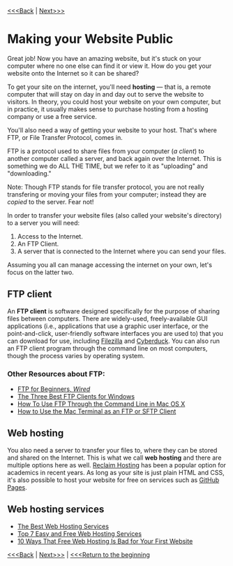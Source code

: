 [<<<Back](summary.md) | [Next>>>](resource.md)

# Making your Website Public

Great job! Now you have an amazing website, but it's stuck on your computer where no one else can find it or view it. How do you get your website onto the Internet so it can be shared?

To get your site on the internet, you'll need **hosting** — that is, a remote computer that will stay on day in and day out to serve the website to visitors. In theory, you could host your website on your own computer, but in practice, it usually makes sense to purchase hosting from a hosting company or use a free service.

You'll also need a way of getting your website to your host. That's where FTP, or File Transfer Protocol, comes in.

FTP is a protocol used to share files from your computer (*a client*) to another computer called a server, and back again over the Internet. This is something we do ALL THE TIME, but we refer to it as "uploading" and "downloading."

Note: Though FTP stands for file transfer protocol, you are not really transfering or moving your files from your computer; instead they are *copied* to the server. Fear not!

In order to transfer your website files (also called your website's directory) to a server you will need:

1. Access to the Internet.
2. An FTP Client.
3. A server that is connected to the Internet where you can send your files.

Assuming you all can manage accessing the internet on your own, let's focus on the latter two.

## FTP client

An **FTP client** is software designed specifically for the purpose of sharing files between computers. There are widely-used, freely-available GUI applications (i.e., applications that use a graphic user interface, or the point-and-click, user-friendly software interfaces you are used to) that you can download for use, including [Filezilla](https://filezilla-project.org/) and [Cyberduck](https://cyberduck.io/?l=en). You can also run an FTP client program through the command line on most computers, though the process varies by operating system.

### Other Resources about FTP:

- [FTP for Beginners, *Wired*](https://www.wired.com/2010/02/ftp_for_beginners/)  
- [The Three Best FTP Clients for Windows](https://www.makeuseof.com/tag/free-ftp-clients-windows/)  
- [How To Use FTP Through the Command Line in Mac OS X](http://www.techradar.com/how-to/software/operating-systems/how-to-use-ftp-through-the-command-line-in-mac-os-x-1305664)  
- [How to Use the Mac Terminal as an FTP or SFTP Client](https://beebom.com/how-to-use-mac-terminal-ftp-sftp-client/)  

## Web hosting

You also need a server to transfer your files to, where they can be stored and shared on the Internet. This is what we call **web hosting** and there are multiple options here as well. [Reclaim Hosting](https://reclaimhosting.com/) has been a popular option for academics in recent years. As long as your site is just plain HTML and CSS, it's also possible to host your website for free on services such as [GitHub Pages](https://pages.github.com/).

## Web hosting services

- [The Best Web Hosting Services](https://www.makeuseof.com/tag/best-web-hosting-services/)  
- [Top 7 Easy and Free Web Hosting Services](https://www.makeuseof.com/tag/top-7-easy-and-free-web-hosting-services/)  
- [10 Ways That Free Web Hosting Is Bad for Your First Website](https://www.makeuseof.com/tag/free-web-hosting-is-bad/)  

[<<<Back](troubleshooting) | [Next>>>](resource.md) | [<<<Return to the beginning](../README.md)
